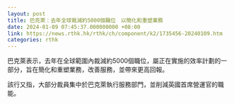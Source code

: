 ```yaml
---
layout: post
title: 巴克萊：去年全球裁減約5000個職位　以簡化和重塑業務
date: 2024-01-09 07:45:37.000000000 +08:00
link: https://news.rthk.hk/rthk/ch/component/k2/1735456-20240109.htm
categories: rthk
---
```


巴克萊表示，去年在全球範圍內裁減約5000個職位，屬正在實施的效率計劃的一部分，旨在簡化和重塑業務，改善服務，並帶來更高回報。

該行又指，大部分裁員集中於巴克萊執行服務部門，並削減英國首席營運官的職能。
